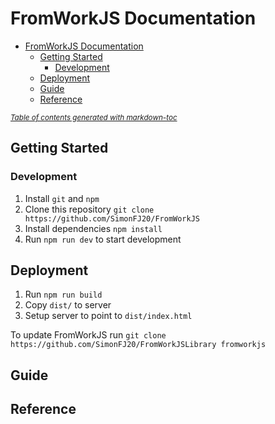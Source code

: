 # FromWorkJS Documentation

- [FromWorkJS Documentation](#fromworkjs-documentation)
  * [Getting Started](#getting-started)
    + [Development](#development)
  * [Deployment](#deployment)
  * [Guide](#guide)
  * [Reference](#reference)

<small><i><a href='http://ecotrust-canada.github.io/markdown-toc/'>Table of contents generated with markdown-toc</a></i></small>

## Getting Started
### Development
1. Install `git` and `npm`
2. Clone this repository `git clone https://github.com/SimonFJ20/FromWorkJS`
3. Install dependencies `npm install`
4. Run `npm run dev` to start development

## Deployment
1. Run `npm run build`
2. Copy `dist/` to server
3. Setup server to point to `dist/index.html`

To update FromWorkJS run `git clone https://github.com/SimonFJ20/FromWorkJSLibrary fromworkjs`

## Guide

## Reference

